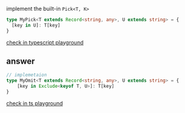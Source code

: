 implement the built-in `Pick<T, K>`

```typescript
type MyPick<T extends Record<string, any>, U extends string> = {
  [key in U]: T[key]
}
```

[check in typescript playground](https://www.typescriptlang.org/play?ssl=9&ssc=2&pln=7&pc=1#code/JYOwLgpgTgZghgYwgAgCoHsAm7kG8BQyyYwYANhAFzIDOYUoA5ocphDQgwA4nojV0GIZkQToAtlwqRM1AEbp0FOCHwBffPjABPLigCy2gArAEAawA8qZBAAekEJhrIAShDFRMFwUwA0yFW0APn8AVRt7CEdnH2Eg5ABePBYAbTMIbWRQZFCAXWpUNIzc9U0dPTQsdCMoCAA3YAgAd0TkQxNzKyr-AHIScgge5AAfZB6xSWkITB6gzTEQOmIqgqqa+saWpIIiIn6Kah6AYWUQZChFcR7fFlEJKQgZangyGggbjXwgA)

## answer
```typescript
// implemetaion
type MyOmit<T extends Record<string, any>, U extends string> = {
    [key in Exclude<keyof T, U>]: T[key]
}
```

[check in ts playground](https://www.typescriptlang.org/play?#code/JYOwLgpgTgZghgYwgAgCoHsAm7kG8BQyyYwYANhAFzIDOYUoA5ocphDQgwA4nojV0GIZkQToAtlwqRM1AEbp0FOCHwBffPgD0W5MEkVxEMHGB98YAJ5cUAWUsB5caQA8qZBAAekEJhrIAJQgxKEwXQSYAGmQVSwA+aIBVD28IX38I4TjkAF48FiIAbQBrCEs9EGQAUU8EMgBXNhdSy3QYNCS4gF1qVBKyrvVNKxs0LHQABSgIADdgCAB3XOR7J1cMbGiAcjYObl4QLeQAH2QtknIILbjNMRA6YnHe8anZ+aW8glEJKWMIWWQ8DINAgkSGQA)
